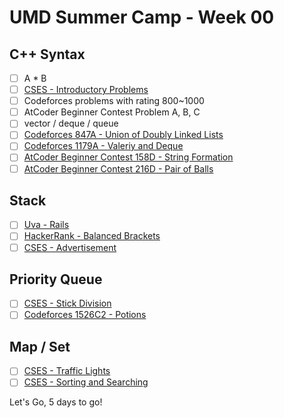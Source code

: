 # UMD Summer Camp - Week 00 

## C++ Syntax

- [ ] A * B
- [ ] [CSES - Introductory Problems](https://cses.fi/problemset/list/)
- [ ] Codeforces problems with rating 800~1000
- [ ] AtCoder Beginner Contest Problem A, B, C
- [ ] vector / deque / queue
- [ ] [Codeforces 847A - Union of Doubly Linked Lists](https://codeforces.com/problemset/problem/847/A)
- [ ] [Codeforces 1179A - Valeriy and Deque](https://codeforces.com/problemset/problem/1179/A)
- [ ] [AtCoder Beginner Contest 158D - String Formation](https://atcoder.jp/contests/abc158/tasks/abc158_d)
- [ ] [AtCoder Beginner Contest 216D - Pair of Balls](https://atcoder.jp/contests/abc216/tasks/abc216_d)

## Stack

- [ ] [Uva - Rails](https://onlinejudge.org/external/5/514.pdf)
- [ ] [HackerRank - Balanced Brackets](https://www.hackerrank.com/challenges/balanced-brackets/problem)
- [ ] [CSES - Advertisement](https://cses.fi/problemset/task/1146)

## Priority Queue

- [ ] [CSES - Stick Division](https://cses.fi/problemset/task/1161)
- [ ] [Codeforces 1526C2 - Potions](https://codeforces.com/contest/1526/problem/C2)

## Map / Set

- [ ] [CSES - Traffic Lights](https://cses.fi/problemset/task/1163)
- [ ] [CSES - Sorting and Searching](https://cses.fi/problemset/task/1621)

Let's Go, 5 days to go!

